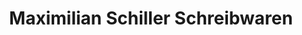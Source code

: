 ---
title: "Maximilian Schiller Schreibwaren"
url: /bobingen/maximilian-schiller-schreibwaren/
shop: Schreibwaren
---